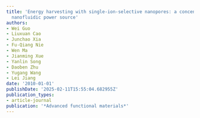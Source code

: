 ```yaml
---
title: 'Energy harvesting with single-ion-selective nanopores: a concentration-gradient-driven
  nanofluidic power source'
authors:
- Wei Guo
- Liuxuan Cao
- Junchao Xia
- Fu-Qiang Nie
- Wen Ma
- Jianming Xue
- Yanlin Song
- Daoben Zhu
- Yugang Wang
- Lei Jiang
date: '2010-01-01'
publishDate: '2025-02-11T15:55:04.682955Z'
publication_types:
- article-journal
publication: '*Advanced functional materials*'
---
```

